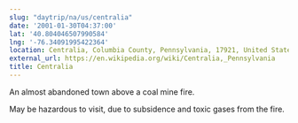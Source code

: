 ```yaml
---
slug: "daytrip/na/us/centralia"
date: '2001-01-30T04:37:00'
lat: '40.804046507990584'
lng: '-76.34091995422364'
location: Centralia, Columbia County, Pennsylvania, 17921, United States
external_url: https://en.wikipedia.org/wiki/Centralia,_Pennsylvania
title: Centralia
---
```

An almost abandoned town above a coal mine fire.

May be hazardous to visit, due to subsidence and toxic gases from the fire.
